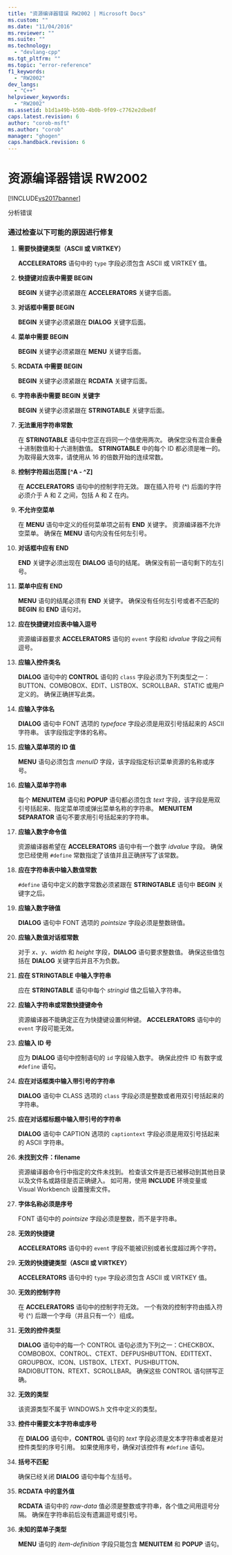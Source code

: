 ```yaml
---
title: "资源编译器错误 RW2002 | Microsoft Docs"
ms.custom: ""
ms.date: "11/04/2016"
ms.reviewer: ""
ms.suite: ""
ms.technology: 
  - "devlang-cpp"
ms.tgt_pltfrm: ""
ms.topic: "error-reference"
f1_keywords: 
  - "RW2002"
dev_langs: 
  - "C++"
helpviewer_keywords: 
  - "RW2002"
ms.assetid: b1d1a49b-b50b-4b0b-9f09-c7762e2dbe8f
caps.latest.revision: 6
author: "corob-msft"
ms.author: "corob"
manager: "ghogen"
caps.handback.revision: 6
---
```

# 资源编译器错误 RW2002
[!INCLUDE[vs2017banner](../../assembler/inline/includes/vs2017banner.md)]

分析错误  
  
### 通过检查以下可能的原因进行修复  
  
1.  **需要快捷键类型（ASCII 或 VIRTKEY）**  
  
     **ACCELERATORS** 语句中的 `type` 字段必须包含 ASCII 或 VIRTKEY 值。  
  
2.  **快捷键对应表中需要 BEGIN**  
  
     **BEGIN** 关键字必须紧跟在 **ACCELERATORS** 关键字后面。  
  
3.  **对话框中需要 BEGIN**  
  
     **BEGIN** 关键字必须紧跟在 **DIALOG** 关键字后面。  
  
4.  **菜单中需要 BEGIN**  
  
     **BEGIN** 关键字必须紧跟在 **MENU** 关键字后面。  
  
5.  **RCDATA 中需要 BEGIN**  
  
     **BEGIN** 关键字必须紧跟在 **RCDATA** 关键字后面。  
  
6.  **字符串表中需要 BEGIN 关键字**  
  
     **BEGIN** 关键字必须紧跟在 **STRINGTABLE** 关键字后面。  
  
7.  **无法重用字符串常数**  
  
     在 **STRINGTABLE** 语句中您正在将同一个值使用两次。  确保您没有混合重叠十进制数值和十六进制数值。  **STRINGTABLE** 中的每个 ID 都必须是唯一的。  为取得最大效率，请使用从 16 的倍数开始的连续常数。  
  
8.  **控制字符超出范围 \[^A \- ^Z\]**  
  
     在 **ACCELERATORS** 语句中的控制字符无效。  跟在插入符号 \(**^**\) 后面的字符必须介于 A 和 Z 之间，包括 A 和 Z 在内。  
  
9. **不允许空菜单**  
  
     在 **MENU** 语句中定义的任何菜单项之前有 **END** 关键字。  资源编译器不允许空菜单。  确保在 **MENU** 语句内没有任何左引号。  
  
10. **对话框中应有 END**  
  
     **END** 关键字必须出现在 **DIALOG** 语句的结尾。  确保没有前一语句剩下的左引号。  
  
11. **菜单中应有 END**  
  
     **MENU** 语句的结尾必须有 **END** 关键字。  确保没有任何左引号或者不匹配的 **BEGIN** 和 **END** 语句对。  
  
12. **应在快捷键对应表中输入逗号**  
  
     资源编译器要求 **ACCELERATORS** 语句的 `event` 字段和 *idvalue* 字段之间有逗号。  
  
13. **应输入控件类名**  
  
     **DIALOG** 语句中的 **CONTROL** 语句的 `class` 字段必须为下列类型之一：BUTTON、COMBOBOX、EDIT、LISTBOX、SCROLLBAR、STATIC 或用户定义的。  确保正确拼写此类。  
  
14. **应输入字体名**  
  
     **DIALOG** 语句中 FONT 选项的 *typeface* 字段必须是用双引号括起来的 ASCII 字符串。  该字段指定字体的名称。  
  
15. **应输入菜单项的 ID 值**  
  
     **MENU** 语句必须包含 *menuID* 字段，该字段指定标识菜单资源的名称或序号。  
  
16. **应输入菜单字符串**  
  
     每个 **MENUITEM** 语句和 **POPUP** 语句都必须包含 *text* 字段，该字段是用双引号括起来、指定菜单项或弹出菜单名称的字符串。  **MENUITEM SEPARATOR** 语句不要求用引号括起来的字符串。  
  
17. **应输入数字命令值**  
  
     资源编译器希望在 **ACCELERATORS** 语句中有一个数字 *idvalue* 字段。  确保您已经使用 `#define` 常数指定了该值并且正确拼写了该常数。  
  
18. **应在字符串表中输入数值常数**  
  
     `#define` 语句中定义的数字常数必须紧跟在 **STRINGTABLE** 语句中 **BEGIN** 关键字之后。  
  
19. **应输入数字磅值**  
  
     **DIALOG** 语句中 FONT 选项的 *pointsize* 字段必须是整数磅值。  
  
20. **应输入数值对话框常数**  
  
     对于 *x、y、width* 和 *height* 字段，**DIALOG** 语句要求整数值。  确保这些值包括在 **DIALOG** 关键字后并且不为负数。  
  
21. **应在 STRINGTABLE 中输入字符串**  
  
     应在 **STRINGTABLE** 语句中每个 *stringid* 值之后输入字符串。  
  
22. **应输入字符串或常数快捷键命令**  
  
     资源编译器不能确定正在为快捷键设置何种键。  **ACCELERATORS** 语句中的 `event` 字段可能无效。  
  
23. **应输入 ID 号**  
  
     应为 **DIALOG** 语句中控制语句的 `id` 字段输入数字。  确保此控件 ID 有数字或 `#define` 语句。  
  
24. **应在对话框类中输入带引号的字符串**  
  
     **DIALOG** 语句中 CLASS 选项的 `class` 字段必须是整数或者用双引号括起来的字符串。  
  
25. **应在对话框标题中输入带引号的字符串**  
  
     **DIALOG** 语句中 CAPTION 选项的 `captiontext` 字段必须是用双引号括起来的 ASCII 字符串。  
  
26. **未找到文件：filename**  
  
     资源编译器命令行中指定的文件未找到。  检查该文件是否已被移动到其他目录以及文件名或路径是否正确键入。  如可用，使用 **INCLUDE** 环境变量或 Visual Workbench 设置搜索文件。  
  
27. **字体名称必须是序号**  
  
     FONT 语句中的 *pointsize* 字段必须是整数，而不是字符串。  
  
28. **无效的快捷键**  
  
     **ACCELERATORS** 语句中的 `event` 字段不能被识别或者长度超过两个字符。  
  
29. **无效的快捷键类型（ASCII 或 VIRTKEY）**  
  
     **ACCELERATORS** 语句中的 `type` 字段必须包含 ASCII 或 VIRTKEY 值。  
  
30. **无效的控制字符**  
  
     在 **ACCELERATORS** 语句中的控制字符无效。  一个有效的控制字符由插入符号 \(^\) 后跟一个字母（并且只有一个）组成。  
  
31. **无效的控件类型**  
  
     **DIALOG** 语句中的每一个 CONTROL 语句必须为下列之一：CHECKBOX、COMBOBOX、CONTROL、CTEXT、DEFPUSHBUTTON、EDITTEXT、GROUPBOX、ICON、LISTBOX、LTEXT、PUSHBUTTON、RADIOBUTTON、RTEXT、SCROLLBAR。  确保这些 CONTROL 语句拼写正确。  
  
32. **无效的类型**  
  
     该资源类型不属于 WINDOWS.h 文件中定义的类型。  
  
33. **控件中需要文本字符串或序号**  
  
     在 **DIALOG** 语句中，**CONTROL** 语句的 *text* 字段必须是文本字符串或者是对控件类型的序号引用。  如果使用序号，确保对该控件有 `#define` 语句。  
  
34. **括号不匹配**  
  
     确保已经关闭 **DIALOG** 语句中每个左括号。  
  
35. **RCDATA 中的意外值**  
  
     **RCDATA** 语句中的 *raw\-data* 值必须是整数或字符串，各个值之间用逗号分隔。  确保在字符串前后没有遗漏逗号或引号。  
  
36. **未知的菜单子类型**  
  
     **MENU** 语句的 *item\-definition* 字段只能包含 **MENUITEM** 和 **POPUP** 语句。